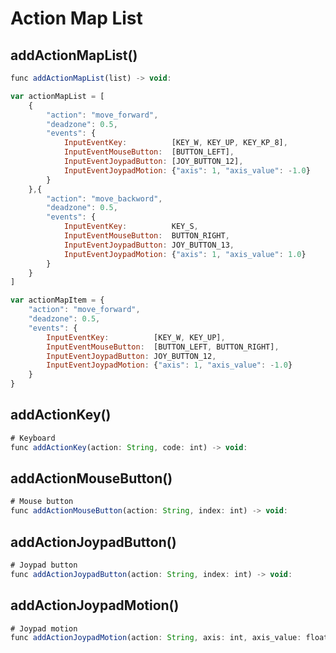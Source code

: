 # Action Map List

## addActionMapList()

```javascript
func addActionMapList(list) -> void:
```

```javascript
var actionMapList = [
	{
		"action": "move_forward",
		"deadzone": 0.5,
		"events": {
			InputEventKey:          [KEY_W, KEY_UP, KEY_KP_8],
			InputEventMouseButton:  [BUTTON_LEFT],
			InputEventJoypadButton: [JOY_BUTTON_12],
			InputEventJoypadMotion: {"axis": 1, "axis_value": -1.0}
		}
	},{
		"action": "move_backword",
		"deadzone": 0.5,
		"events": {
			InputEventKey:          KEY_S,
			InputEventMouseButton:  BUTTON_RIGHT,
			InputEventJoypadButton: JOY_BUTTON_13,
			InputEventJoypadMotion: {"axis": 1, "axis_value": 1.0}
		}
	}
]
```

```javascript
var actionMapItem = {
	"action": "move_forward",
	"deadzone": 0.5,
	"events": {
		InputEventKey:          [KEY_W, KEY_UP],
		InputEventMouseButton:  [BUTTON_LEFT, BUTTON_RIGHT],
		InputEventJoypadButton: JOY_BUTTON_12,
		InputEventJoypadMotion: {"axis": 1, "axis_value": -1.0}
	}
}
```

## addActionKey()

```javascript
# Keyboard
func addActionKey(action: String, code: int) -> void:
```

## addActionMouseButton()

```javascript
# Mouse button
func addActionMouseButton(action: String, index: int) -> void:
```

## addActionJoypadButton()

```javascript
# Joypad button
func addActionJoypadButton(action: String, index: int) -> void:
```

## addActionJoypadMotion()

```javascript
# Joypad motion
func addActionJoypadMotion(action: String, axis: int, axis_value: float) -> void:
```
